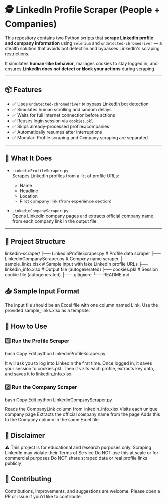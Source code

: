 # 🕵️ LinkedIn Profile Scraper (People + Companies)

This repository contains two Python scripts that **scrape LinkedIn profile and company information** using `Selenium` and `undetected-chromedriver` — a stealth solution that avoids bot detection and bypasses LinkedIn's scraping restrictions.

It simulates **human-like behavior**, manages cookies to stay logged in, and ensures **LinkedIn does not detect or block your actions** during scraping.

---

## 📦 Features

- ✅ Uses `undetected-chromedriver` to bypass LinkedIn bot detection
- ✅ Simulates human scrolling and random delays
- ✅ Waits for full internet connection before actions
- ✅ Reuses login session via `cookies.pkl`
- ✅ Skips already-processed profiles/companies
- ✅ Automatically resumes after interruptions
- ✅ Modular: Profile scraping and Company scraping are separated

---

## 🧠 What It Does

- `LinkedinProfileScraper.py`  
  Scrapes LinkedIn profiles from a list of profile URLs:
  - Name
  - Headline
  - Location
  - First company link (from experience section)

- `LinkedinCompanyScraper.py`  
  Opens LinkedIn company pages and extracts official company name from each company link in the output file.

---

## 📁 Project Structure

linkedin-scraper/
├── LinkedinProfileScraper.py # Profile data scraper
├── LinkedinCompanyScraper.py # Company name scraper
├── sample_links.xlsx # Sample input with fake LinkedIn profile URLs
├── linkedin_info.xlsx # Output file (autogenerated)
├── cookies.pkl # Session cookie file (autogenerated)
├── .gitignore
└── README.md


## 📥 Sample Input Format
The input file should be an Excel file with one column named Link.
Use the provided sample_links.xlsx as a template.

## 🚀 How to Use
### 1️⃣ Run the Profile Scraper
bash
Copy
Edit
python LinkedinProfileScraper.py

It will ask you to log into LinkedIn the first time.
Once logged in, it saves your session to cookies.pkl.
Then it visits each profile, extracts key data, and saves it to linkedin_info.xlsx.

### 2️⃣ Run the Company Scraper
bash
Copy
Edit
python LinkedinCompanyScraper.py

Reads the CompanyLink column from linkedin_info.xlsx
Visits each unique company page
Extracts the official company name from the page
Adds this to the Company column in the same Excel file


## 🛑 Disclaimer
⚠️ This project is for educational and research purposes only.
Scraping LinkedIn may violate their Terms of Service
Do NOT use this at scale or for commercial purposes
Do NOT share scraped data or real profile links publicly

## 🤝 Contributing
Contributions, improvements, and suggestions are welcome.
Please open a PR or issue if you'd like to contribute.
